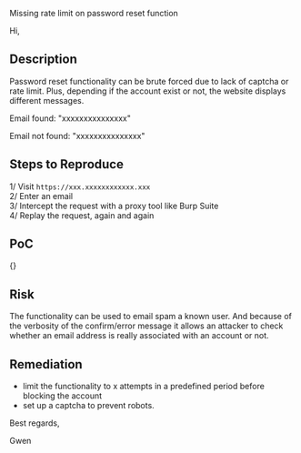 Missing rate limit on password reset function


Hi,


## Description

Password reset functionality can be brute forced  due to lack of captcha or rate limit. Plus, depending if the account exist or not, the website displays different messages.

Email found:
"xxxxxxxxxxxxxxx"
  
Email not found:
"xxxxxxxxxxxxxxx"


## Steps to Reproduce

1/ Visit `https://xxx.xxxxxxxxxxxx.xxx`  
2/ Enter an email  
3/ Intercept the request with a proxy tool like Burp Suite  
4/ Replay the request, again and again  


## PoC

{}


## Risk

The functionality can be used to email spam a known user.
And because of the verbosity of the confirm/error message it allows an attacker to check whether an email address is really associated with an account or not.


## Remediation

- limit the functionality to x attempts in a predefined period before blocking the account
- set up a captcha to prevent robots.




Best regards,

Gwen

